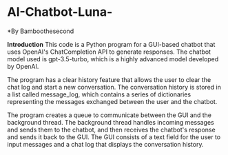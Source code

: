 # AI-Chatbot-Luna-
*By Bamboothesecond

**Introduction**
This code is a Python program for a GUI-based chatbot that uses OpenAI's ChatCompletion API to generate responses. The chatbot model used is gpt-3.5-turbo, which is a highly advanced model developed by OpenAI.

The program has a clear history feature that allows the user to clear the chat log and start a new conversation. The conversation history is stored in a list called message_log, which contains a series of dictionaries representing the messages exchanged between the user and the chatbot.

The program creates a queue to communicate between the GUI and the background thread. The background thread handles incoming messages and sends them to the chatbot, and then receives the chatbot's response and sends it back to the GUI. The GUI consists of a text field for the user to input messages and a chat log that displays the conversation history.
